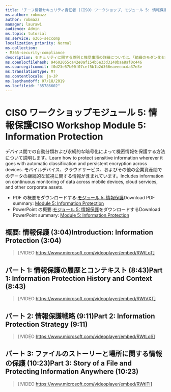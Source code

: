 ```yaml
---
title: 'チーフ情報セキュリティ責任者 (CISO) ワークショップ、モジュール 5: 情報保護'
ms.author: robmazz
author: robmazz
manager: laurawi
audience: Admin
ms.topic: tutorial
ms.service: o365-seccomp
localization_priority: Normal
ms.collection:
- M365-security-compliance
description: セキュリティに関する原則と推奨事項の詳細については、「組織のモダン化セキュリティ」を参照してください。
ms.openlocfilehash: 94602055ca42e0af154b5e33d3140baa8af0c446
ms.sourcegitcommit: f0d23e57b00f07cef5b1b2d366eaeeeacda37e3e
ms.translationtype: MT
ms.contentlocale: ja-JP
ms.lasthandoff: 07/18/2019
ms.locfileid: "35786602"
---
```

# <a name="ciso-workshop-module-5-information-protection"></a><span data-ttu-id="d0d10-103">CISO ワークショップモジュール 5: 情報保護</span><span class="sxs-lookup"><span data-stu-id="d0d10-103">CISO Workshop Module 5: Information Protection</span></span>

<span data-ttu-id="d0d10-104">デバイス間での自動分類および永続的な暗号化によって機密情報を保護する方法について説明します。</span><span class="sxs-lookup"><span data-stu-id="d0d10-104">Learn how to protect sensitive information wherever it goes with automatic classification and persistent encryption across devices.</span></span> <span data-ttu-id="d0d10-105">モバイルデバイス、クラウドサービス、およびその他の企業資産間でのデータの継続的な監視に関する情報が含まれています。</span><span class="sxs-lookup"><span data-stu-id="d0d10-105">Includes information on continuous monitoring of data across mobile devices, cloud services, and other corporate assets.</span></span>

- <span data-ttu-id="d0d10-106">PDF の概要をダウンロードする:[モジュール 5: 情報保護](media/ciso-workshop-5-information-protection-strategy.pdf)</span><span class="sxs-lookup"><span data-stu-id="d0d10-106">Download PDF summary: [Module 5: Information Protection](media/ciso-workshop-5-information-protection-strategy.pdf)</span></span>
- <span data-ttu-id="d0d10-107">PowerPoint の概要:[モジュール 5: 情報保護](https://docs.microsoft.com/office365/securitycompliance/media/ciso-workshop-5-information-protection-strategy.pptx)をダウンロードする</span><span class="sxs-lookup"><span data-stu-id="d0d10-107">Download PowerPoint summary: [Module 5: Information Protection](https://docs.microsoft.com/office365/securitycompliance/media/ciso-workshop-5-information-protection-strategy.pptx)</span></span>

## <a name="introduction-information-protection-304"></a><span data-ttu-id="d0d10-108">概要: 情報保護 (3:04)</span><span class="sxs-lookup"><span data-stu-id="d0d10-108">Introduction: Information Protection (3:04)</span></span>

> [!VIDEO https://www.microsoft.com/videoplayer/embed/RWtLoT]

## <a name="part-1-information-protection-history-and-context-843"></a><span data-ttu-id="d0d10-109">パート 1: 情報保護の履歴とコンテキスト (8:43)</span><span class="sxs-lookup"><span data-stu-id="d0d10-109">Part 1: Information Protection History and Context (8:43)</span></span>

> [!VIDEO https://www.microsoft.com/videoplayer/embed/RWtVXT]

## <a name="part-2-information-protection-strategy-911"></a><span data-ttu-id="d0d10-110">パート 2: 情報保護戦略 (9:11)</span><span class="sxs-lookup"><span data-stu-id="d0d10-110">Part 2: Information Protection Strategy (9:11)</span></span>

> [!VIDEO https://www.microsoft.com/videoplayer/embed/RWtLoS]

## <a name="part-3-story-of-a-file-and-protecting-information-anywhere-1023"></a><span data-ttu-id="d0d10-111">パート 3: ファイルのストーリーと場所に関する情報の保護 (10:23)</span><span class="sxs-lookup"><span data-stu-id="d0d10-111">Part 3: Story of a File and Protecting Information Anywhere (10:23)</span></span>

> [!VIDEO https://www.microsoft.com/videoplayer/embed/RWtITi]